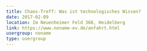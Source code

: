 ```yaml
---
title: Chaos-Treff: Was ist technologisches Wissen?
date: 2017-02-09
location: Im Neuenheimer Feld 368, Heidelberg
link: https://www.noname-ev.de/anfahrt.html
usergroup: noname
type: usergroup
---
```

